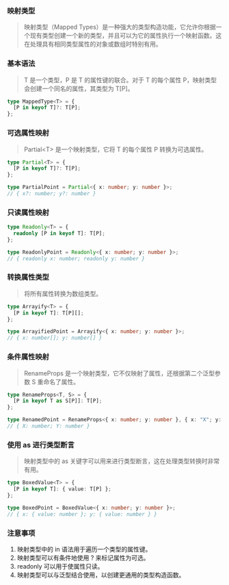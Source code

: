 ### 映射类型

> 映射类型（Mapped Types）是一种强大的类型构造功能，它允许你根据一个现有类型创建一个新的类型，并且可以为它的属性执行一个映射函数。这在处理具有相同类型属性的对象或数组时特别有用。

### 基本语法

> T 是一个类型，P 是 T 的属性键的联合。对于 T 的每个属性 P，映射类型会创建一个同名的属性，其类型为 T[P]。

```ts
type MappedType<T> = {
  [P in keyof T]?: T[P];
};
```

### 可选属性映射

> Partial&lt;T&gt; 是一个映射类型，它将 T 的每个属性 P 转换为可选属性。

```ts
type Partial<T> = {
  [P in keyof T]?: T[P];
};

type PartialPoint = Partial<{ x: number; y: number }>;
// { x?: number; y?: number }
```

### 只读属性映射

```ts
type Readonly<T> = {
  readonly [P in keyof T]: T[P];
};

type ReadonlyPoint = Readonly<{ x: number; y: number }>;
// { readonly x: number; readonly y: number }
```

### 转换属性类型

> 将所有属性转换为数组类型。

```ts
type Arrayify<T> = {
  [P in keyof T]: T[P][];
};

type ArrayifiedPoint = Arrayify<{ x: number; y: number }>;
// { x: number[]; y: number[] }
```

### 条件属性映射

> RenameProps 是一个映射类型，它不仅映射了属性，还根据第二个泛型参数 S 重命名了属性。

```ts
type RenameProps<T, S> = {
  [P in keyof T as S[P]]: T[P];
};

type RenamedPoint = RenameProps<{ x: number; y: number }, { x: "X"; y: "Y" }>;
// { X: number; Y: number }
```

### 使用 as 进行类型断言

> 映射类型中的 as 关键字可以用来进行类型断言，这在处理类型转换时非常有用。

```ts
type BoxedValue<T> = {
  [P in keyof T]: { value: T[P] };
};

type BoxedPoint = BoxedValue<{ x: number; y: number }>;
// { x: { value: number }; y: { value: number } }
```

### 注意事项

1. 映射类型中的 in 语法用于遍历一个类型的属性键。
2. 映射类型可以有条件地使用 ? 来标记属性为可选。
3. readonly 可以用于使属性只读。
4. 映射类型可以与泛型结合使用，以创建更通用的类型构造函数。
